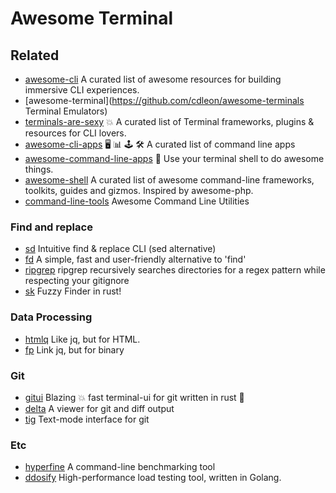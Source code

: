 # Awesome Terminal

## Related
- [awesome-cli](https://github.com/Kikobeats/awesome-cli) A curated list of awesome resources for building immersive CLI experiences.
- [awesome-terminal](https://github.com/cdleon/awesome-terminals Terminal Emulators)
- [terminals-are-sexy](https://github.com/k4m4/terminals-are-sexy) 💥 A curated list of Terminal frameworks, plugins & resources for CLI lovers.
- [awesome-cli-apps](https://github.com/agarrharr/awesome-cli-apps) 🖥 📊 🕹 🛠 A curated list of command line apps
- [awesome-command-line-apps](https://github.com/herrbischoff/awesome-command-line-apps) 🐚 Use your terminal shell to do awesome things.
- [awesome-shell](https://github.com/alebcay/awesome-shell) A curated list of awesome command-line frameworks, toolkits, guides and gizmos. Inspired by awesome-php.
- [command-line-tools](https://github.com/learn-anything/command-line-tools) Awesome Command Line Utilities



### Find and replace
- [sd](https://github.com/chmln/sd) Intuitive find & replace CLI (sed alternative)
- [fd](https://github.com/sharkdp/fd) A simple, fast and user-friendly alternative to 'find'
- [ripgrep](https://github.com/BurntSushi/ripgrep) ripgrep recursively searches directories for a regex pattern while respecting your gitignore
- [sk](https://github.com/lotabout/skim) Fuzzy Finder in rust!

### Data Processing
- [htmlq](https://github.com/mgdm/htmlq) Like jq, but for HTML.
- [fp](https://github.com/wader/fq) Link jq, but for binary

### Git
- [gitui](https://github.com/extrawurst/gitui) Blazing 💥 fast terminal-ui for git written in rust 🦀
- [delta](https://github.com/dandavison/delta) A viewer for git and diff output
- [tig](https://github.com/jonas/tig) Text-mode interface for git

### Etc
- [hyperfine](https://github.com/sharkdp/hyperfine) A command-line benchmarking tool
- [ddosify](https://github.com/ddosify/ddosify) High-performance load testing tool, written in Golang.
